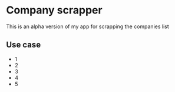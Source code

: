 # Company scrapper 

This is an alpha version of my app for scrapping the companies list
## Use case 
* 1
* 2
* 3
* 4
* 5
